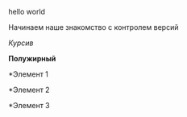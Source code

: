 hello world

Начинаем наше знакомство с контролем версий

*Курсив*

**Полужирный**

*Элемент 1

*Элемент 2

*Элемент 3

